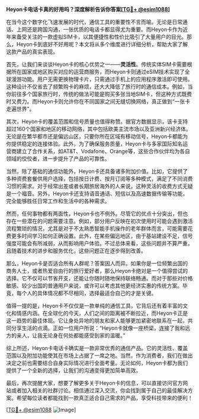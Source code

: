 **Heyon卡电话卡真的好用吗？深度解析告诉你答案[[TG💪+ @esim1088](https://t.me/s/esim1088)]**

在当今这个数字化飞速发展的时代，通信工具的重要性不言而喻。无论是日常通话、上网还是跨国沟通，一张优质的电话卡都显得尤为重要。而Heyon卡作为近年来备受关注的一款虚拟SIM卡，以其便捷性和性价比吸引了大量用户的目光。那么，Heyon卡到底好不好用呢？本文将从多个维度进行详细分析，帮助大家了解这款产品的真实表现。

首先，让我们来谈谈Heyon卡的核心优势之一——**灵活性**。传统实体SIM卡需要根据所在国家或地区购买对应的运营商服务，而Heyon卡则通过eSIM技术实现了全球漫游功能。用户无需更换物理卡片，只需通过手机上的应用程序激活即可使用。这种设计不仅省去了频繁购卡的麻烦，还大大降低了旅行时的通信成本。例如，当你前往多个国家旅行时，传统的做法可能是购买多张当地SIM卡，但这种方式既费时又费力。而Heyon卡则允许你在不同国家之间无缝切换网络，真正做到“一张卡走遍世界”。

其次，Heyon卡的覆盖范围和信号质量也值得称赞。据官方数据显示，该卡支持超过160个国家和地区的移动网络，其中包括欧美主流市场以及亚洲新兴经济体。无论是在繁华都市还是偏远山区，只要你所在区域有移动信号，Heyon卡都能为你提供稳定的连接体验。此外，为了确保服务质量，Heyon卡与多家国际知名运营商建立了合作关系，如AT&T、Vodafone、Orange等，这些合作伙伴均为各自领域的佼佼者，进一步提升了产品的可靠性。

当然，除了基础的通信功能外，Heyon卡还具备诸多附加价值。比如，它提供了多种资费套餐供用户选择，包括按日计费、按月订阅等多种模式，满足了不同消费习惯的需求。对于经常出差或者长期旅居海外的人来说，这种灵活的收费方式无疑是一个福音。另外，Heyon卡还支持语音通话、短信以及高速数据传输等功能，完全能够胜任日常工作和生活中的各种需求。

然而，任何事物都有两面性，Heyon卡也不例外。尽管它的优点十分突出，但也存在一些潜在的问题需要注意。例如，部分用户反映在初次使用时可能会遇到激活流程繁琐的情况，尤其是对于不太熟悉智能手机操作的老年群体而言，可能需要花费更多时间学习如何正确设置。此外，在某些偏远地区，由于基站建设不足，信号强度可能会有所减弱，从而影响用户体验。不过总体来看，这些问题并不算严重，且随着技术的进步和服务优化，这些问题正在逐步得到改善。

那么，Heyon卡是否适合所有人群呢？答案因人而异。如果你是一位频繁出国的商务人士，或者热爱自由行的旅行爱好者，那么Heyon卡绝对是一个值得尝试的选择。它不仅可以节省开支，还能让你随时随地保持联络畅通。而对于那些对价格敏感、较少出国的普通用户来说，或许可以考虑其他更经济实惠的传统方案。毕竟，每个人的具体情况都不尽相同，选择最适合自己的才是关键。

值得一提的是，Heyon卡不仅仅是一款单纯的通信工具，它背后还有着丰富的文化和情感内涵。在全球化的今天，人们之间的距离被不断拉近，而Heyon卡正是这一趋势的最佳体现。它让身处异地的朋友和家人能够更加紧密地联系在一起，共同分享生活的点滴。正如一位用户所说：“Heyon卡就像一座桥梁，连接了我和远方的亲人，让我无论身在何处都能感受到家的温暖。”

综上所述，Heyon卡电话卡确实是一款非常优秀的通信产品。它的灵活性、覆盖范围以及附加功能使其在市场上占据了一席之地。当然，作为消费者，我们在做出决定之前也需要结合自身实际情况进行全面考量。无论如何，Heyon卡都为我们提供了一个全新的选择，让我们的沟通变得更加简单高效。

最后，再次提醒大家，想要了解更多关于Heyon卡的信息，可以直接访问官方网站或者加入相关的社群讨论。相信通过深入交流，你会找到属于自己的最佳解决方案。希望每位读者都能找到一款真正适合自己需求的产品，享受科技带来的便利！

[[TG💪+ @esim1088](https://t.me/s/esim1088) ![Image](https://i.postimg.cc/4NQfJmqS/Snipaste-2025-05-13-00-14-12.png)]